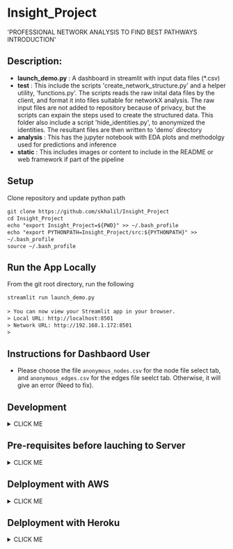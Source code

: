 # Insight_Project
'PROFESSIONAL NETWORK ANALYSIS TO FIND BEST PATHWAYS INTRODUCTION'

## Description:
- **launch_demo.py** : A dashboard in streamlit with input data files (*.csv)
- **test** : This include the scripts 'create_network_structure.py' and a helper utility, 'functions.py'. The scripts reads the raw inital data files by the client, and format it into files suitable for networkX analysis. The raw input files are not added to repository because of privacy, but the scripts can expain the steps used to create the structured data. This folder also include a script 'hide_identities.py', to anonymized the identities. The resultant files are then written to 'demo' directory 
- **analysis** : This has the jupyter notebook with EDA plots and methodolgy used for predictions and inference 
- **static** : This includes images or content to include in the README or web framework if part of the pipeline

## Setup
Clone repository and update python path
``` 
git clone https://github.com/skhalil/Insight_Project
cd Insight_Project
echo "export Insight_Project=${PWD}" >> ~/.bash_profile
echo "export PYTHONPATH=Insight_Project/src:${PYTHONPATH}" >> ~/.bash_profile
source ~/.bash_profile
```

## Run the App Locally
From the git root directory, run the following
```
streamlit run launch_demo.py

> You can now view your Streamlit app in your browser.
> Local URL: http://localhost:8501
> Network URL: http://192.168.1.172:8501
>
```

## Instructions for Dashbaord User
- Please choose the file `anonymous_nodes.csv` for the node file select tab, and `anonymous_edges.csv` for the edges file seelct tab. Otherwise, it will give an error (Need to fix). 


## Development
<details><summary>CLICK ME</summary>
<p>

Optional:
Create new development branch for test development
```
git checkout -b <branch_name>
```

### Add Remote and Verify it!
```
git remote add origin https://github.com/skhalil/Insight_Project
git remote -v  
> origin	https://github.com/skhalil/Insight_Project (fetch)
> origin	https://github.com/skhalil/Insight_Project (push)
```

### Commit
```
cd Insight_Project
git status
git add <DIR/FILE>
git commit -m <"comment">
git push origin <branch_name>
```
### Merge to master (In case you develop on another branch)
```
git branch
> master
> * test_Jun18

git checkout master
git branch
> * master
> test_Jun18

git merge test_Jun18
```
</p>
</details>

## Pre-requisites before lauching to Server

<details><summary>CLICK ME</summary>
<p>
- List all packages and software needed to build the environment

### Dependencies
- Use `pipreqs` to fetch the dependencies `requirements.txt`, rather than adding manually.
```
pip install pipreqs
cd ../
> /Users/skhalil/Desktop/Analysis/DataCleaningRebel
pipreqs Insight_Project
```
The file looks like as
```
Faker==4.1.0
matplotlib==3.1.1
numpy==1.16.4
pandas==0.23.4
networkx==2.4
streamlit==0.60.0
```
### Build Environment
- Build scripts can include shell scripts or python `setup.py` files
```
mkdir -p ~/.streamlit/

echo "\
[general]\n\
email = \"your-email@domain.com\"\n\
" > ~/.streamlit/credentials.toml

echo "\
[server]\n\
headless = true\n\
enableCORS=false\n\
port = $PORT\n\
" > ~/.streamlit/config.toml
```
- In case if you like to deploy with Heroku, here is another requirement. Create a file called Procfile and commit all to yout github repo
```
web: sh setup.sh && streamlit run launch_demo.py
```
</p>
</details>


## Delployment with AWS

<details><summary>CLICK ME</summary>
<p>

A good set of instructions can be found[here](https://towardsdatascience.com/how-to-deploy-a-streamlit-app-using-an-amazon-free-ec2-instance-416a41f69dc3)


### Setup the basic environment
- Once you login to your remote AWS instance, prepare the environment by installing miniconda and any dependencies
```
sudo apt-get update
wget https://repo.continuum.io/miniconda/Miniconda3-latest-Linux-x86_64.sh -O ~/miniconda.shbash 
~/miniconda.sh -b -p ~/miniconda
echo "PATH=$PATH:$HOME/miniconda/bin" >> ~/.bashrc
source ~/.bashrc
```
### Clone your github repo, and install any other dependencies

```
git clone https://github.com/skhalil/Insight_Project
cd Insight_Project
pip install -r requirements.txt 
pip install scipy # some how this was not caught in requirements.txt
```
### Lauch the app 
```
streamlit run launch_demo.py
> You can now view your Streamlit app in your browser.

> Network URL: http://172.31.6.90:8501
> External URL: http://34.208.240.95:8501
>
```
At this point, the script `launch_demo.py` should be running on external url.

### Run the session in background
- In order to keep running the session in background, even when you logged off, install TMUX
- Stop the app `Ctrl+C` and install TMUX
```
tmux attach -t StreamSession
```
- Start a new tmux session
```
tmux new -s StreamSession
streamlit run launch_demo.py
```
- To leave the shell

`Ctrl+B` and then `D`

- To reattach to same session
```
tmux attach -t StreamSession
```

### Install nginx

```
ubuntu@ip-172-31-6-90:~/Insight_Project$ cd ..
ubuntu@ip-172-31-6-90:~$ ls -rlt
total 86796
-rw-rw-r--  1 ubuntu ubuntu 88867207 Jun 16 20:05 miniconda.sh
drwxrwxr-x 15 ubuntu ubuntu     4096 Jun 21 17:52 miniconda
drwxrwxr-x  6 ubuntu ubuntu     4096 Jun 21 18:08 Insight_Project


ubuntu@ip-172-31-6-90:~$ sudo apt-get install nginx
ubuntu@ip-172-31-6-90:~$ ls /etc/nginx/sites-enabled/default 
> /etc/nginx/sites-enabled/default
ubuntu@ip-172-31-6-90:~$ sudo rm /etc/nginx/sites-enabled/default
ubuntu@ip-172-31-6-90:~$ sudo vi /etc/nginx/sites-available/flask-project.conf
ubuntu@ip-172-31-6-90:~$ sudo ln -s /etc/nginx/sites-available/flask-project.conf /etc/nginx/sites-enabled/
ubuntu@ip-172-31-6-90:~$ ls /etc/nginx/sites-enabled/
> flask-project.conf
ubuntu@ip-172-31-6-90:~$ sudo systemctl stop  nginx
ubuntu@ip-172-31-6-90:~$ sudo systemctl start  nginx
ubuntu@ip-172-31-6-90:~$ sudo systemctl enable nginx
Synchronizing state of nginx.service with SysV service script with /lib/systemd/systemd-sysv-install.
Executing: /lib/systemd/systemd-sysv-install enable nginx
ubuntu@ip-172-31-6-90:~$ curl http://localhost
> <!doctype html><html l....</html>ubuntu@ip-172-31-6-90:~$ 
```
- The file `/etc/nginx/sites-enabled/flask-project.conf` looks like
```
server {
listen 80;
listen [::]:80;

location / {
proxy_set_header Host              $host;
proxy_set_header X-Real-IP         $remote_addr;
proxy_set_header X-Forwarded-For   $proxy_add_x_forwarded_for;
proxy_set_header X-Forwarded-Proto $scheme;
proxy_set_header Host              $http_host;
#proxy_pass http://localhost:8501;
proxy_pass http://127.0.0.1:8501/;
proxy_http_version 1.1;
proxy_set_header Upgrade $http_upgrade;
proxy_set_header Connection "upgrade";
proxy_read_timeout 86400;
}
}

```

### Run with your domain
- We like to map the external url to a domain such as `www.DataScienceClub.me`


#### Map the ip address with your domain
- Read the instructions.
![DataScienceClub.me](/images/NameCheap_AdvancedDNS.png)
Instructions: ![namecheap](https://www.namecheap.com/support/knowledgebase/article.aspx/319/2237/how-can-i-set-up-an-a-address-record-for-my-domain)



#### Trouble Shooting
- In case you can't lauch your app in browser, make sure port `8051` (in my case) is available. If another session is already in progress, then kill it (`kill -9 <JOB_NUMBER>`).
```
ps aux | grep streamlit
```

- Check the log files
```
sudo cat /var/log/nginx/access.log

> 99.109.56.32 - - [21/Jun/2020:18:43:22 +0000] "GET /healthz HTTP/1.1" 304 0 "http://34.208.240.95/" "Mozilla/5.0 (Macintosh; Intel Mac OS X 10.13; rv:77.0) Gecko/20100101 Firefox/77.0"
```
At this point, check (Network & Security) in your aws account

- Check the error
```
sudo cat /var/log/nginx/error.log

> 2020/06/21 18:41:33 [error] 14373#14373: *8 connect() failed (111: Connection refused) while connecting to upstream, client: 99.109.56.32, server: , request: "GET /healthz HTTP/1.1", upstream: "http://127.0.0.1:8501/healthz", host: "34.208.240.95", referrer: "http://34.208.240.95/"
```
- Go to the main project directory and create `config.toml` file
```
source setup.sh
ls ~/.streamlit/config.toml
vi ~/.streamlit/config.toml
```
```
[server]
headless = true
enableCORS=false
port = 8501
```
- Check again the nginx settings, which happened to be the cause in my case

</p>
</details>

## Delployment with Heroku

<details><summary>CLICK ME</summary>
<p>

- Start with the following blogs:

-1- https://gilberttanner.com/blog/deploying-your-streamlit-dashboard-with-heroku

-2- https://towardsdatascience.com/from-streamlit-to-heroku-62a655b7319

-3- https://medium.com/@gitaumoses4/deploying-a-flask-application-on-heroku-e509e5c76524

-4- https://help.dreamhost.com/hc/en-us/articles/115000695551-Installing-and-using-virtualenv-with-Python-3


### Virtual Env
In your conda enviroment or base, first make sure python3 is up to date, and then lauch the virtual environment
```
python3 -m pip install --upgrade pip
pip3 install virtualenv
which virtualenv
which python3
virtualenv -p /Users/skhalil/miniconda2/envs/python37/bin/python3 venv
source venv/bin/activate
```
### Check if app is working
```
streamlit run launch_demo.py
```

- I have to edit the requirements.txt file as otherwise the app was complaining about `scipy` library. So my `requirements.txt` file looks like
```
pandas==0.23.4
numpy==1.16.4
scipy==1.5.0
streamlit==0.60.0
matplotlib==3.1.1
networkx==2.4
Faker==4.1.0
```

### Login to Heroku and create a new repo in Heroku
```
heroku login
heroku create
> Creating app... done, ⬢ ancient-cove-13711
> https://ancient-cove-13711.herokuapp.com/ | https://git.heroku.com/ancient-cove-13711.git
```
### Add the remote and push everything
```
(venv) (python37) PHSX-CMS:Insight_Project skhalil$ heroku git:remote -a ancient-cove-13711
set git remote heroku to https://git.heroku.com/ancient-cove-13711.git

(venv) (python37) PHSX-CMS:Insight_Project skhalil$ git remote -v
heroku    https://git.heroku.com/ancient-cove-13711.git (fetch)
heroku    https://git.heroku.com/ancient-cove-13711.git (push)
origin    https://github.com/skhalil/Insight_Project (fetch)
origin    https://github.com/skhalil/Insight_Project (push)
(venv) (python37) PHSX-CMS:Insight_Project skhalil$ git add .
(venv) (python37) PHSX-CMS:Insight_Project skhalil$ git commit -m "some message"
(venv) (python37) PHSX-CMS:Insight_Project skhalil$ git push heroku master
> Counting objects: 79, done.
> Delta compression using up to 8 threads.
> Compressing objects: 100% (75/75), done.
> Writing objects: 100% (79/79), 1.12 MiB | 1.07 MiB/s, done.
> Total 79 (delta 28), reused 0 (delta 0)
> remote: Compressing source files... done.
> remote: Building source:

```
### Add the domain
- You need to add your credit card information to activate the Heroku account before adding the domain
```
(venv) (python37) PHSX-CMS:Insight_Project skhalil$ heroku domains:add networkrebel.me 
Configure your app's DNS provider to point to the DNS Target corrugated-aardwolf-me1kf9j8yhfnkprywj785qv4.herokudns.com.
For help, see https://devcenter.heroku.com/articles/custom-domains

The domain networkrebel.me has been enqueued for addition
Run heroku domains:wait 'networkrebel.me' to wait for completion
Adding networkrebel.me to ⬢ ancient-cove-13711... done

(venv) (python37) PHSX-CMS:Insight_Project skhalil$ heroku domains --app ancient-cove-13711
=== ancient-cove-13711 Heroku Domain
ancient-cove-13711.herokuapp.com

=== ancient-cove-13711 Custom Domains
Domain Name     DNS Record Type DNS Target                                                 
networkrebel.me ALIAS or ANAME  corrugated-aardwolf-me1kf9j8yhfnkprywj785qv4.herokudns.com 
```

- Now comes the tough part to map the DNS to target domain on namecheap Advanced DNS settings. After that one should be good to go with the it. Note, this method is very different than from adding the target record for AWS.

-5- https://towardsdatascience.com/how-to-deploy-your-website-to-a-custom-domain-8cb23063c1ff

</p>
</details>











